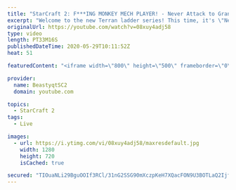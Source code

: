 ```yaml
---
title: "StarCraft 2: F***ING MONKEY MECH PLAYER! - Never Attack to Grandmaster"
excerpt: "Welcome to the new Terran ladder series! This time, it's \"Never Attack to Grandmaster!\" In this challenge, I play as Terran on the EU ladder, and in every game I'm not allowed to attack with any units except for using Ghosts. I'm allowed to make any army units for defending, as long as I don't attack"
originalUrl: https://youtube.com/watch?v=08xuy4adj58
type: video
length: PT33M16S
publishedDateTime: 2020-05-29T10:11:52Z
heat: 51

featuredContent: "<iframe width=\"800\" height=\"500\" frameborder=\"0\" src=\"https://www.youtube.com/embed/08xuy4adj58\" allow=\"accelerometer; autoplay; encrypted-media; gyroscope; picture-in-picture\" allowfullscreen></iframe>"

provider:
  name: BeastyqtSC2
  domain: youtube.com

topics:
  - StarCraft 2
tags:
  - Live

images:
  - url: https://i.ytimg.com/vi/08xuy4adj58/maxresdefault.jpg
    width: 1280
    height: 720
    isCached: true

secured: "TIOuaNLi29BguOOIf3RCl/31nG2SSG90mXczpKeH7XQacFON9U3BOTLaQ2IjflHwvtJ2WBh7IOaic1TaeiCp+zLuEDSlxpg/sI4q0sCSAppHKZR8BnXbfivwxDiL6OPqhK8vxLvPhoa0ZkMAMeXvEoHxxFqmKENf4oTYcfz3VdVZ+K2BqyhyAyIdVgI/uw2nM9I0zM/fRAERc2N/DmgB2tqHWzuf9gI/Q3yljvEtCVueGQb+j+gr+z5fHCbxCm4V9Lx2rtgFxXgPUBH80mwBbb4+AeHl9fX3T3qT0RS0OKCCT4JR7PVz56Q59M8mZFtINyGIV/Xhy5YQ6CsA1gFqX7xNwMQ0/d9Dh5pMjzuAG4aRo0b8P7peWWaCHJPTyZcvUma0XV1/Gc9+tx7Gkazobd09q0A/sl0vwQ77bQjHF2c=;Tc8VWioozhhWL1SV4TUB9g=="
---
```



